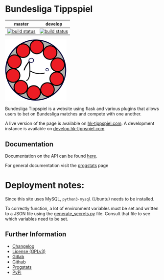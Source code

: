 # Bundesliga Tippspiel

|master|develop|
|:----:|:-----:|
|[![build status](https://gitlab.namibsun.net/namibsun/python/bundesliga-tippspiel/badges/master/build.svg)](https://gitlab.namibsun.net/namibsun/python/bundesliga-tippspiel/commits/master)|[![build status](https://gitlab.namibsun.net/namibsun/python/bundesliga-tippspiel/badges/develop/build.svg)](https://gitlab.namibsun.net/namibsun/python/bundesliga-tippspiel/commits/develop)|

![Logo](resources/logo/logo-readme.png)

Bundesliga Tippspiel is a website using flask and various plugins that allows
users to bet on Bundesliga matches and compete with one another.

A live version of the page is available on
[hk-tippspiel.com](https://hk-tippspiel.com). A development instance is available
on [develop.hk-tippspiel.com](https://develop.hk-tippspiel.com)

## Documentation

Documentation on the API can be found [here](doc/api/API.md).

For general documentation visit the
[progstats](https://progstats.namibsun.net/projects/bundesliga-tippspiel)
page

# Deployment notes:

Since this site uses MySQL, `python3-mysql` (Ubuntu) needs to be installed.

To correctly function, a lot of environment variables must be set and
written to a JSON file using the [generate_secrets.py](generate_secrets.py)
file. Consult that file to see which variables need to be set.

## Further Information

* [Changelog](CHANGELOG)
* [License (GPLv3)](LICENSE)
* [Gitlab](https://gitlab.namibsun.net/namibsun/python/bundesliga-tippspiel)
* [Github](https://github.com/namboy94/bundesliga-tippspiel)
* [Progstats](https://progstats.namibsun.net/projects/bundesliga-tippspiel)
* [PyPi](https://pypi.org/project/bundesliga-tippspiel)
